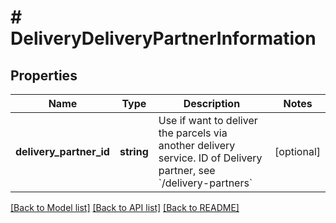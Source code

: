 # # DeliveryDeliveryPartnerInformation

## Properties

Name | Type | Description | Notes
------------ | ------------- | ------------- | -------------
**delivery_partner_id** | **string** | Use if want to deliver the parcels via another delivery service. ID of Delivery partner, see &#x60;/delivery-partners&#x60; | [optional]

[[Back to Model list]](../../README.md#models) [[Back to API list]](../../README.md#endpoints) [[Back to README]](../../README.md)
